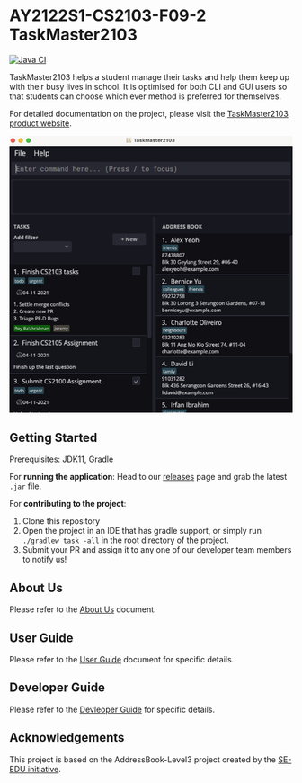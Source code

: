 # AY2122S1-CS2103-F09-2 TaskMaster2103

[![Java CI](https://github.com/AY2122S1-CS2103-F09-2/tp/actions/workflows/gradle.yml/badge.svg)](https://github.com/AY2122S1-CS2103-F09-2/tp/actions/workflows/gradle.yml)

TaskMaster2103 helps a student manage their tasks and help them keep up with their busy lives in school. It is optimised for both CLI and GUI users so that students can choose which ever method is preferred for themselves.

For detailed documentation on the project, please visit the [TaskMaster2103 product website](https://ay2122s1-cs2103-f09-2.github.io/tp/).

![Ui](docs/images/Ui.png)

## Getting Started

Prerequisites: JDK11, Gradle

For **running the application**: Head to our [releases](https://github.com/AY2122S1-CS2103-F09-2/tp/releases) page and grab the latest `.jar` file.

For **contributing to the project**:

1. Clone this repository
2. Open the project in an IDE that has gradle support, or simply run `./gradlew task -all` in the root directory of the project.
3. Submit your PR and assign it to any one of our developer team members to notify us!

## About Us

Please refer to the [About Us](https://github.com/AY2122S1-CS2103-F09-2/tp/blob/master/docs/AboutUs.md) document.

## User Guide

Please refer to the [User Guide](https://github.com/AY2122S1-CS2103-F09-2/tp/blob/master/docs/UserGuide.md) document for specific details.

## Developer Guide

Please refer to the [Devleoper Guide](https://github.com/AY2122S1-CS2103-F09-2/tp/blob/master/docs/UserGuide.md) for specific details.

## Acknowledgements

This project is based on the AddressBook-Level3 project created by the [SE-EDU initiative](https://se-education.org).
